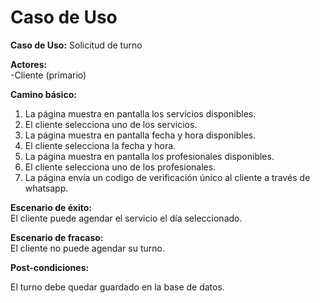 # Caso de Uso

**Caso de Uso:** Solicitud de turno

**Actores:**   
\-Cliente (primario)

**Camino básico:** 

1. La página muestra en pantalla los servicios disponibles.  
2. El cliente selecciona uno de los servicios.  
3. La página muestra en pantalla fecha y hora disponibles.  
4. El cliente selecciona la fecha y hora.  
5. La página muestra en pantalla los profesionales disponibles.  
6. El cliente selecciona uno de los profesionales.
7. La página envía un codigo de verificación único al cliente a través de whatsapp.
   


**Escenario de éxito:**   
El cliente puede agendar el servicio el día seleccionado.

**Escenario de fracaso:**  
El cliente no puede agendar su turno.  

**Post-condiciones:**

El turno debe quedar guardado en la base de datos.
